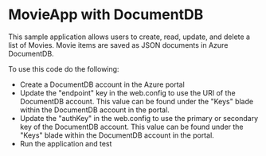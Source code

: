 # MovieApp with DocumentDB
This sample application allows users to create, read, update, and delete a list of Movies. Movie items are saved as JSON documents in Azure DocumentDB.

To use this code do the following:
* Create a DocumentDB account in the Azure portal
* Update the "endpoint" key in the web.config to use the URI of the DocumentDB account. This value can be found under the "Keys" blade within the DocumentDB account in the portal.
* Update the "authKey" in the web.config to use the primary or secondary key of the DocumentDB account. This value can be found under the "Keys" blade within the DocumentDB account in the portal.
* Run the application and test
